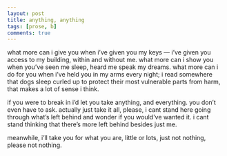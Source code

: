 ```yaml
---
layout: post
title: anything, anything
tags: [prose, b]
comments: true
---
```


what more can i give you when i’ve given you my keys — i’ve given you access to my building, within and without me. what more can i show you when you’ve seen me sleep, heard me speak my dreams. what more can i do for you when i’ve held you in my arms every night; i read somewhere that dogs sleep curled up to protect their most vulnerable parts from harm, that makes a lot of sense i think. 

if you were to break in i’d let you take anything, and everything. you don’t even have to ask. actually just take it all, please, i cant stand here going through what’s left behind and wonder if you would've wanted it. i cant stand thinking that there’s more left behind besides just me.

meanwhile, i’ll take you for what you are, little or lots, just not nothing, please not nothing. 
